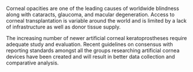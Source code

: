 Corneal opacities are one of the leading causes of worldwide blindness along with cataracts, glaucoma, and macular degeneration. Access to corneal transplantation is variable around the world and is limited by a lack of infrastructure as well as donor tissue supply.

The increasing number of newer artificial corneal keratoprostheses require adequate study and evaluation. Recent guidelines on consensus with reporting standards amongst all the groups researching artificial cornea devices have been created and will result in better data collection and comparative analysis.